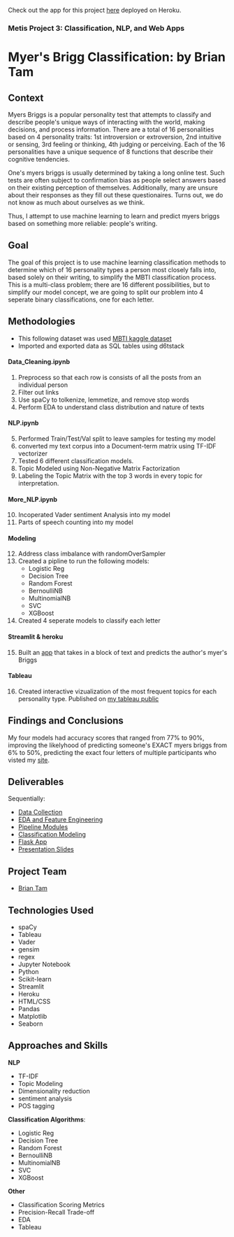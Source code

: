 Check out the app for this project <a href="https://myers-briggs-nlp.herokuapp.com/" target="_blank">here</a> deployed on Heroku.


### Metis Project 3: Classification, NLP, and Web Apps

# Myer's Brigg Classification: by Brian Tam

## Context

Myers Briggs is a popular personality test that attempts to classify and describe people's unique ways of interacting with the world, making decisions, and process information. There are a total of 16 personalities based on 4 personality traits: 1st introversion or extroversion, 2nd intuitive or sensing, 3rd feeling or thinking, 4th judging or perceiving. Each of the 16 personalities have a unique sequence of 8 functions that describe their cognitive tendencies.

One's myers briggs is usually determined by taking a long online test. Such tests are often subject to confirmation bias as people select answers based on their existing perception of themselves. Additionally, many are unsure about their responses as they fill out these questionaires. Turns out, we do not know as much about ourselves as we think.

Thus, I attempt to use machine learning to learn and predict myers briggs based on something more reliable: people's writing.

## Goal

The goal of this project is to use machine learning classification methods to determine which of 16 personality types a person most closely falls into, based solely on their writing, to simplify the MBTI classification process. This is a multi-class problem; there are 16 different possibilities, but to simplify our model concept, we are going to split our problem into 4 seperate binary classifications, one for each letter.

## Methodologies
- This following dataset was used [MBTI kaggle dataset](https://www.kaggle.com/datasnaek/mbti-type)
- Imported and exported data as SQL tables using d6tstack
#### Data_Cleaning.ipynb
1. Preprocess so that each row is consists of all the posts from an individual person
2. Filter out links
3. Use spaCy to tolkenize, lemmetize, and remove stop words 
4. Perform EDA to understand class distribution and nature of texts
#### NLP.ipynb
5. Performed Train/Test/Val split to leave samples for testing my model
6. converted my text corpus into a Document-term matrix using TF-IDF vectorizer
7. Tested 6 different classification models.
8. Topic Modeled using Non-Negative Matrix Factorization
9. Labeling the Topic Matrix with the top 3 words in every topic for interpretation.
#### More_NLP.ipynb
10. Incoperated Vader sentiment Analysis into my model
11. Parts of speech counting into my model
#### Modeling
12. Address class imbalance with randomOverSampler
13. Created a pipline to run the following models:
    - Logistic Reg
    - Decision Tree
    - Random Forest
    - BernoulliNB
    - MultinomialNB
    - SVC
    - XGBoost
14. Created 4 seperate models to classify each letter
#### Streamlit & heroku 
15. Built an [app](https://myers-briggs-nlp.herokuapp.com/) that takes in a block of text and predicts the author's myer's Briggs
#### Tableau
16. Created interactive vizualization of the most frequent topics for each personality type. Published on [my tableau public](https://public.tableau.com/profile/bgood2me#!/vizhome/MyerBriggsTopics/Dashboard1?publish=yes)

## Findings and Conclusions

My four models had accuracy scores that ranged from 77% to 90%, improving the likelyhood of predicting someone's EXACT myers briggs from 6% to 50%, predicting the exact four letters of multiple participants who visted my [site](https://myers-briggs-nlp.herokuapp.com/).

## Deliverables

Sequentially:

- [Data Collection](https://github.com/anterra/yoga-class-ifying/tree/master/data_collection)
- [EDA and Feature Engineering](https://github.com/anterra/yoga-class-ifying/blob/master/classification_modeling/eda_feature_engineering.ipynb)
- [Pipeline Modules](https://github.com/anterra/yoga-class-ifying/blob/master/classification_modeling/pipeline_modules.py)
- [Classification Modeling](https://github.com/anterra/yoga-class-ifying/blob/master/classification_modeling/classification_modeling.ipynb)
- [Flask App](https://github.com/anterra/yoga-class-ifying/tree/master/flask_app)
- [Presentation Slides](https://github.com/anterra/yoga-class-ifying/blob/master/presentation/Yoga%20Classification.pdf)

## Project Team

- [Brian Tam](https://www.linkedin.com/in/brianhtam/)

## Technologies Used

- spaCy
- Tableau
- Vader
- gensim
- regex
- Jupyter Notebook
- Python
- Scikit-learn
- Streamlit
- Heroku
- HTML/CSS
- Pandas
- Matplotlib
- Seaborn


## Approaches and Skills

**NLP**
- TF-IDF
- Topic Modeling
- Dimensionality reduction
- sentiment analysis
- POS tagging

**Classification Algorithms**:
- Logistic Reg
- Decision Tree
- Random Forest
- BernoulliNB
- MultinomialNB
- SVC
- XGBoost


**Other**

- Classification Scoring Metrics
- Precision-Recall Trade-off
- EDA
- Tableau
